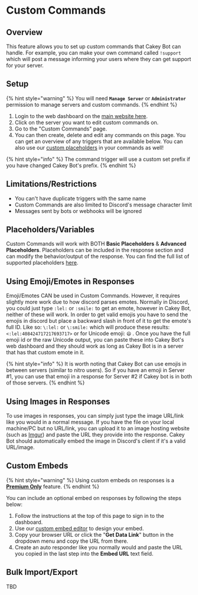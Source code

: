 # Custom Commands

## Overview

This feature allows you to set up custom commands that Cakey Bot can handle. For example, you can make your own command called `!support` which will post a message informing your users where they can get support for your server.

## Setup

{% hint style="warning" %}
You will need **`Manage Server`** or **`Administrator`** permission to manage servers and custom commands.
{% endhint %}

1. Login to the web dashboard on the [main website here](https://cakeybot.app/auth.php).
2. Click on the server you want to edit custom commands on.
3. Go to the "Custom Commands" page.
4. You can then create, delete and edit any commands on this page. You can get an overview of any triggers that are available below. You can also use our [custom placeholders](custom-commands.md#basic-placeholders) in your commands as well!

{% hint style="info" %}
The command trigger will use a custom set prefix if you have changed Cakey Bot's prefix.
{% endhint %}

## Limitations/Restrictions

* You can't have duplicate triggers with the same name
* Custom Commands are also limited to Discord's message character limit
* Messages sent by bots or webhooks will be ignored

## Placeholders/Variables

Custom Commands will work with BOTH **Basic Placeholders** & **Advanced Placeholders**. Placeholders can be included in the response section and can modify the behavior/output of the response. You can find the full list of supported placeholders [here](../other-misc/placeholders-variables.md).

## Using Emoji/Emotes in Responses

Emoji/Emotes CAN be used in Custom Commands. However, it requires slightly more work due to how discord parses emotes. Normally in Discord, you could just type `:lel:` or `:smile:` to get an emote, however in Cakey Bot, neither of these will work. In order to get valid emojis you have to send the emojis in discord but place a backward slash in front of it to get the emote's full ID. Like so: `\:lel:` or `\:smile:` which will produce these results: `<:lel:408424717217693717>` or for Unicode emoji: `😄` . Once you have the full emoji id or the raw Unicode output, you can paste these into Cakey Bot's web dashboard and they should work as long as Cakey Bot is in a server that has that custom emote in it.

{% hint style="info" %}
It is worth noting that Cakey Bot can use emojis in between servers (similar to nitro users). So if you have an emoji in Server #1, you can use that emoji in a response for Server #2 if Cakey bot is in both of those servers.
{% endhint %}

## Using Images in Responses

To use images in responses, you can simply just type the image URL/link like you would in a normal message. If you have the file on your local machine/PC but no URL/link, you can upload it to an image hosting website (such as [Imgur](https://imgur.com/upload)) and paste the URL they provide into the response. Cakey Bot should automatically embed the image in Discord's client if it's a valid URL/image.

## Custom Embeds

{% hint style="warning" %}
Using custom embeds on responses is a [**Premium Only**](https://cakeybot.app/premium.php) feature.
{% endhint %}

You can include an optional embed on responses by following the steps below:

1. Follow the instructions at the top of this page to sign in to the dashboard.
2. Use our [custom embed editor](https://cakeybot.app/dashboard/public/embed-editor) to design your embed.
3. Copy your browser URL or click the "**Get Data Link**" button in the dropdown menu and copy the URL from there.
4. Create an auto responder like you normally would and paste the URL you copied in the last step into the **Embed URL** text field.

## Bulk Import/Export

TBD
